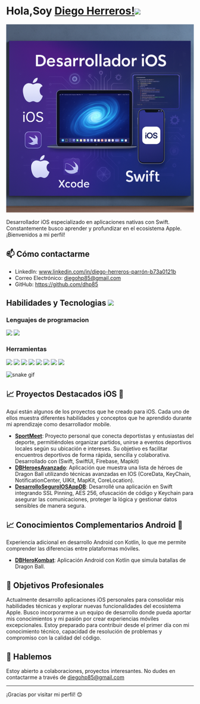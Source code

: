 # Hola,Soy [Diego Herreros!](https://www.youtube.com/channel/UCietjxpksncMdOUkycv5nqA)<img src="https://media.giphy.com/media/hvRJCLFzcasrR4ia7z/giphy.gif" width="25px">

<p align="center">
  <img src="https://github.com/dhp85/dhp85/blob/main/banner.png?raw=true" width="800"/>
</p>

Desarrollador iOS especializado en aplicaciones nativas con Swift. Constantemente busco aprender y profundizar en el ecosistema Apple. ¡Bienvenidos a mi perfil!

## 📫 Cómo contactarme

- LinkedIn: www.linkedin.com/in/diego-herreros-parrón-b73a0121b
- Correo Electrónico: diegohp85@gmail.com
- GitHub: https://github.com/dhp85

## Habilidades y Tecnologias <img src="https://media2.giphy.com/media/QssGEmpkyEOhBCb7e1/giphy.gif?cid=ecf05e47a0n3gi1bfqntqmob8g9aid1oyj2wr3ds3mg700bl&rid=giphy.gif" width=32px>
### Lenguajes de programacion
<span>
   <img src="https://img.shields.io/badge/Swift-FA7343?logo=swift&logoColor=white&style=for-the-badge" /> 
 <img src="https://img.shields.io/badge/Kotlin-0095D5?logo=kotlin&logoColor=white&style=for-the-badge" /> 
</span>
<br>

### Herramientas
<span>
   <img src="https://img.shields.io/badge/Xcode-147EFB?logo=xcode&logoColor=white&style=for-the-badge" /> 
 <img src="https://img.shields.io/badge/Firebase-FFCA28?logo=firebase&logoColor=black&style=for-the-badge" /> 
  <img src="https://img.shields.io/badge/Figma-F24E1E?logo=figma&logoColor=white&style=for-the-badge" /> 
  <img src="https://img.shields.io/badge/Postman-FF6C37?logo=postman&logoColor=white&style=for-the-badge" /> 
  <img src="https://img.shields.io/badge/Git-F05032?logo=git&logoColor=white&style=for-the-badge" /> 
  <img src="https://img.shields.io/badge/GitHub-181717?logo=github&logoColor=white&style=for-the-badge" /> 
   <img src="https://img.shields.io/badge/iOS-000000?logo=apple&logoColor=white&style=for-the-badge" /> 
   <img src="https://img.shields.io/badge/Android%20Studio-3DDC84?logo=android-studio&logoColor=white&style=for-the-badge" /> 
</span>
<br>

![snake gif](https://github.com/dhp85/dhp85/blob/main/dist/github-snake.svg)


## 📈 Proyectos Destacados iOS 🍏

Aquí están algunos de los proyectos que he creado para iOS. Cada uno de ellos muestra diferentes habilidades y conceptos que he aprendido durante mi aprendizaje como desarrollador mobile.

- [**SportMeet**](https://github.com/dhp85/_SportMeet_Showcase.git): Proyecto personal que conecta deportistas y entusiastas del deporte, permitiéndoles organizar partidos, unirse a eventos deportivos locales según su ubicación e intereses. Su objetivo es facilitar encuentros deportivos de forma rápida, sencilla y colaborativa. Desarrollado con (Swift, SwiftUI, Firebase, Mapkit)
- [**DBHeroesAvanzado**](https://github.com/dhp85/DBHeroesAvanzado.git): Aplicación que muestra una lista de héroes de Dragon Ball utilizando técnicas avanzadas en IOS (CoreData, KeyChain, NotificationCenter, UIKit, MapKit, CoreLocation).
- [**DesarrolloSeguroIOSAppDB**](https://github.com/dhp85/DesarrolloSeguroIOSAppDB.git): Desarrollé una aplicación en Swift integrando SSL Pinning, AES 256, ofuscación de código y Keychain para asegurar las comunicaciones, proteger la lógica y gestionar datos sensibles de manera segura.


## 📈 Conocimientos Complementarios Android 🤖
Experiencia adicional en desarrollo Android con Kotlin, lo que me permite comprender las diferencias entre plataformas móviles.
- [**DBHeroKombat**](https://github.com/dhp85/DbHeroKombat.git): Aplicación Android con Kotlin que simula batallas de Dragon Ball.

## 🌟 Objetivos Profesionales

Actualmente desarrollo aplicaciones iOS personales para consolidar mis habilidades técnicas y explorar nuevas funcionalidades del ecosistema Apple. Busco incorporarme a un equipo de desarrollo donde pueda aportar mis conocimientos y mi pasión por crear experiencias móviles excepcionales. Estoy preparado para contribuir desde el primer día con mi conocimiento técnico, capacidad de resolución de problemas y compromiso con la calidad del código.

## 💬 Hablemos

Estoy abierto a colaboraciones, proyectos interesantes. No dudes en contactarme a través de diegohp85@gmail.com

---

¡Gracias por visitar mi perfil! 😊
